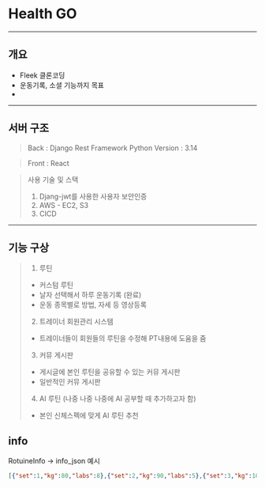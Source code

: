 # Health GO

---

## 개요

- Fleek 클론코딩
- 운동기록, 소셜 기능까지 목표
- 

---

## 서버 구조

> Back : Django Rest Framework
> Python Version : 3.14

> Front : React

> 사용 기술 및 스택
> 1. Djang-jwt를 사용한 사용자 보안인증
> 2. AWS - EC2, S3 
> 3. CICD

---

## 기능 구상

  >1. 루틴
  >   - 커스텀 루틴
  >    - 날자 선택해서 하루 운동기록 (완료)
  >    - 운동 종목별로 방법, 자세 등 영상등록
  >2. 트레이너 회원관리 시스템
  >   - 트레이너들이 회원들의 루틴을 수정해 PT내용에 도움을 줌
  >3. 커뮤 게시판
  >   - 게시글에 본인 루틴을 공유할 수 있는 커뮤 게시판
  >   - 일반적인 커뮤 게시판 
  >4. AI 루틴 (나중 나중 나중에 AI 공부할 때 추가하고자 함)
  >   - 본인 신체스펙에 맞게 AI 루틴 추천


## info
RotuineInfo -> info_json 예시
```JSON
[{"set":1,"kg":80,"labs":8},{"set":2,"kg":90,"labs":5},{"set":3,"kg":100,"labs":3}]
```
